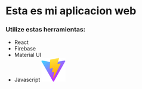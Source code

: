 # Esta es mi aplicacion web

### Utilize estas herramientas:
- React
- Firebase
- Material UI
- Javascript
![](/public/vite.svg)
